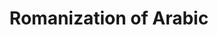---
word: "true"

types: "word"

title: "Romanization of Arabic"

categories: ['']

tags: ['Romanization', 'of', 'Arabic']

arabic: 'رومنة الحروف العربية'

arexps: []

enwords: ['Romanization of Arabic']

enexps: []

arlexicons: 'ر'

enlexicons: 'R'

authors: ['Ruqayya Roshdy']

translators: ['']

citations: 'مقدمة في حوسبة اللغة العربية'

sources: 'مركز الملك عبدالله بن عبدالعزيز الدولي لخدمة اللغة العربية'

slug: ""
---